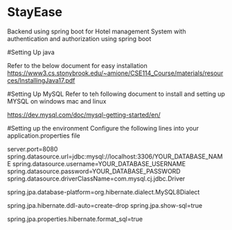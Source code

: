# StayEase
Backend using spring boot for Hotel management System with authentication and authorization using spring boot

#Setting Up java

Refer to the below document for easy installation https://www3.cs.stonybrook.edu/~amione/CSE114_Course/materials/resources/InstallingJava17.pdf

#Setting Up MySQL
Refer to teh following document to install and setting up MYSQL on windows mac and linux

https://dev.mysql.com/doc/mysql-getting-started/en/

#Setting up the environment
Configure the following lines into your application.properties file

server.port=8080
spring.datasource.url=jdbc:mysql://localhost:3306/YOUR_DATABASE_NAME
spring.datasource.username=YOUR_DATABASE_USERNAME
spring.datasource.password=YOUR_DATABASE_PASSWORD
spring.datasource.driverClassName=com.mysql.cj.jdbc.Driver

spring.jpa.database-platform=org.hibernate.dialect.MySQL8Dialect

spring.jpa.hibernate.ddl-auto=create-drop
spring.jpa.show-sql=true

spring.jpa.properties.hibernate.format_sql=true
